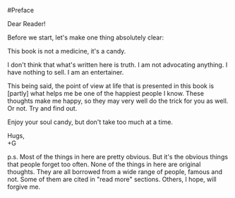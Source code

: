 #Preface

Dear Reader!

Before we start, let's make one thing absolutely clear:

This book is not a medicine, it's a candy.

I don't think that what's written here is truth. I am not advocating anything. I have nothing to sell. I am an entertainer.

This being said, the point of view at life that is presented in this book is [partly] what helps me be one of the happiest people I know. These thoughts make me happy, so they may very well do the trick for you as well. Or not. Try and find out.

Enjoy your soul candy, but don't take too much at a time.

Hugs,  
+G

p.s.
Most of the things in here are pretty obvious. But it's the obvious things that people forget too often. None of the things in here are original thoughts. They are all borrowed from a wide range of people, famous and not. Some of them are cited in "read more" sections. Others, I hope, will forgive me.
